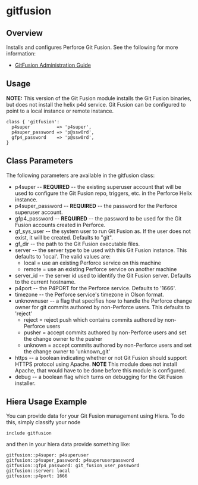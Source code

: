 # gitfusion

## Overview

Installs and configures Perforce Git Fusion. See the following for more information:

- [GitFusion Administration Guide](https://www.perforce.com/perforce/doc.current/manuals/git-fusion/)

## Usage

**NOTE:** This version of the Git Fusion module installs the Git Fusion binaries, but does not install the helix p4d service. Git Fusion can be configured to point to a local instance or remote instance.

~~~
class { 'gitfusion':
  p4super          => 'p4super',
  p4super_password => 'p@ssw0rd',
  gfp4_password    => 'p@ssw0rd',
}
~~~

## Class Parameters

The following parameters are available in the gitfusion class:

- p4super -- **REQUIRED** -- the existing superuser account that will be used to configure the Git Fusion repo, triggers, etc. in the Perforce Helix instance.
- p4super_password -- **REQUIRED** -- the password for the Perforce superuser account.
- gfp4_password -- **REQUIRED** -- the password to be used for the Git Fusion accounts created in Perforce.
- gf_sys_user --  the system user to run Git Fusion as. If the user does not exist, it will be created. Defaults to "git".
- gf_dir -- the path to the Git Fusion executable files.
- server -- the server type to be used with this Git Fusion instance. This defaults to 'local'. The valid values are:
	- local  = use an existing Perforce service on this machine
	- remote = use an existing Perforce service on another machine
- server_id -- the server id used to identify the Git Fusion server. Defaults to the current hostname.
- p4port -- the P4PORT for the Perforce service. Defaults to '1666'.
- timezone -- the Perforce service's timezone in Olson format.
- unknownuser -- a flag that specifies how to handle the Perforce change owner for git commits authored by non-Perforce users. This defaults to 'reject'
	- reject  = reject push which contains commits authored by non-Perforce users
	- pusher  = accept commits authored by non-Perforce users and set the change owner to the pusher
	- unknown = accept commits authored by non-Perforce users and set the change owner to 'unknown_git'
- https -- a boolean indicating whether or not Git Fusion should support HTTPS protocol using Apache. **NOTE** This module does not install Apache, that would have to be done before this module is configured.
- debug -- a boolean flag which turns on debugging for the Git Fusion installer.

## Hiera Usage Example

You can provide data for your Git Fusion management using Hiera. To do this, simply classify your node

`include gitfusion`

and then in your hiera data provide something like:

~~~
gitfusion::p4super: p4superuser
gitfusion::p4super_password: p4superuserpassword
gitfusion::gfp4_password: git_fusion_user_password
gitfusion::server: local
gitfusion::p4port: 1666
~~~

